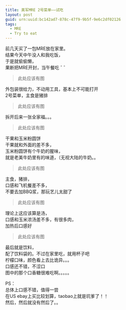 ```yaml
---
title: 美军MRE 2号菜单——试吃
layout: post
guid: urn:uuid:bc142ad7-878c-47f9-9b5f-9e6c2df02126
tags:
  - MRE
  - Try to eat
---
```


前几天买了一包MRE放在家里。<br>
结果今天中午没人和我吃饭，<br>
于是就偷偷懒，<br>
果断把MRE开封，当午餐吃 ˆ ˆ

>此处应该有图

外包装很给力，不动用工具，基本上不可能打开<br>
2号菜单，主食是猪排

>此处应该有图

拆开后来一张全家福。。。

>此处应该有图

干果和玉米粉圆饼<br>
干果就和外面的差不多，<br>
玉米粉圆饼有个牛奶的腥味，<br>
就是老美牛奶里有的味道，（无视大陆的牛奶。。

>此处应该有图

主食，猪排，<br>
口感和飞机餐差不多，<br>
不要去加BBQ浆，那玩艺儿太甜了

>此处应该有图
    
理论上这应该算是汤，<br>
口感和玉米浓汤差不多，有很多肉，<br>
加热后口感好

>此处应该有图

最后就是饮料，<br>
配了饮料袋的。不过在家里吃，就用杯子吧<br>
柠檬口味，颜色看上去比诡异。。。<br>
口感还不错，不涩口<br>
图中的那个口香糖很难吃啊。。。。。

PS：<br>
总体上口感不错，值得一尝<br>
在US ebay上买比较划算，taobao上就是坑爹了！！<br>
然后，然后就没有然后了。。